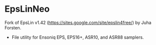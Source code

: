 # EpsLinNeo
Fork of EpsLin v1.42 (https://sites.google.com/site/epslin4free/) by Juha Forsten.

- File utility for Ensoniq EPS, EPS16+, ASR10, and ASR88 samplers.
